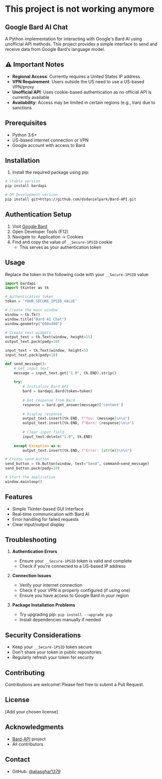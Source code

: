 # This project is not working anymore

## Google Bard AI Chat

A Python implementation for interacting with Google's Bard AI using unofficial API methods. This project provides a simple interface to send and receive data from Google Bard's language model.

## ⚠️ Important Notes

- **Regional Access**: Currently requires a United States IP address
- **VPN Requirement**: Users outside the US need to use a US-based VPN/proxy
- **Unofficial API**: Uses cookie-based authentication as no official API is currently available
- **Availability**: Access may be limited in certain regions (e.g., Iran) due to sanctions

## Prerequisites

- Python 3.6+
- US-based internet connection or VPN
- Google account with access to Bard

## Installation

1. Install the required package using pip:
```bash
# Stable version
pip install bardapi

# OR Development version
pip install git+https://github.com/dsdanielpark/Bard-API.git
```

## Authentication Setup

1. Visit [Google Bard](https://bard.google.com/)
2. Open Developer Tools (F12)
3. Navigate to: Application → Cookies
4. Find and copy the value of `__Secure-1PSID` cookie
   - This serves as your authentication token

## Usage

Replace the token in the following code with your `__Secure-1PSID` value:

```python
import bardapi
import tkinter as tk

# Authentication token
token = 'YOUR_SECURE_1PSID_VALUE'

# Create the main window
window = tk.Tk()
window.title("Bard AI Chat")
window.geometry("600x400")

# Create text widgets
output_text = tk.Text(window, height=15)
output_text.pack(pady=10)

input_text = tk.Text(window, height=5)
input_text.pack(pady=10)

def send_message():
    # Get input text
    message = input_text.get("1.0", tk.END).strip()
    
    try:
        # Initialize Bard API
        bard = bardapi.Bard(token=token)
        
        # Get response from Bard
        response = bard.get_answer(message)['content']
        
        # Display response
        output_text.insert(tk.END, f"You: {message}\n\n")
        output_text.insert(tk.END, f"Bard: {response}\n\n")
        
        # Clear input field
        input_text.delete("1.0", tk.END)
        
    except Exception as e:
        output_text.insert(tk.END, f"Error: {str(e)}\n\n")

# Create send button
send_button = tk.Button(window, text="Send", command=send_message)
send_button.pack(pady=10)

# Start the application
window.mainloop()
```

## Features

- Simple Tkinter-based GUI interface
- Real-time communication with Bard AI
- Error handling for failed requests
- Clear input/output display

## Troubleshooting

1. **Authentication Errors**
   - Ensure your `__Secure-1PSID` token is valid and complete
   - Check if you're connected to a US-based IP address

2. **Connection Issues**
   - Verify your internet connection
   - Check if your VPN is properly configured (if using one)
   - Ensure you have access to Google Bard in your region

3. **Package Installation Problems**
   - Try upgrading pip: `pip install --upgrade pip`
   - Install dependencies manually if needed

## Security Considerations

- Keep your `__Secure-1PSID` token secure
- Don't share your token in public repositories
- Regularly refresh your token for security

## Contributing

Contributions are welcome! Please feel free to submit a Pull Request.

## License

[Add your chosen license]

## Acknowledgments

- [Bard-API](https://github.com/dsdanielpark/Bard-API) project
- All contributors

## Contact

- GitHub: [@aliasghar1379](https://github.com/aliasghar1379)
